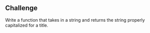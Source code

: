## Challenge 

Write a function that takes in a string and returns the string properly capitalized for a title. 